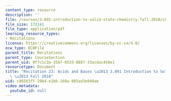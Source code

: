 ```yaml
---
content_type: resource
description: ''
file: /courses/3-091-introduction-to-solid-state-chemistry-fall-2018/c86563ff29b4e1bb160a085ad3e049ae_MIT3_091F18_REC23.pdf
file_size: 172141
file_type: application/pdf
learning_resource_types:
- Recitations
license: https://creativecommons.org/licenses/by-nc-sa/4.0/
ocw_type: OCWFile
parent_title: Recitations
parent_type: CourseSection
parent_uid: 0f7c1c3a-35b7-6533-8887-33acdac458e1
resourcetype: Document
title: "Recitation 23: Acids and Bases \u2013 3.091 Introduction to Solid-State Chemistry\
  \ \u2013 Fall 2018"
uid: c86563ff-29b4-e1bb-160a-085ad3e049ae
video_metadata:
  youtube_id: null
---
```

